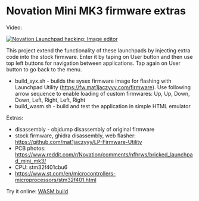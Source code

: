 # Novation Mini MK3 firmware extras

Video:

[![Novation Launchpad hacking: Image editor](https://img.youtube.com/vi/joenh_Ad5q0/0.jpg)](https://www.youtube.com/watch?v=joenh_Ad5q0 "Novation Launchpad hacking: Image editor")

This project extend the functionality of these launchpads by injecting extra code into the stock firmware. Enter it by taping on User button and then use top left buttons for navigation between applications. Tap again on User button to go back to the menu.

- build_syx.sh - builds the sysex firmware image for flashing with Launchpad Utility (https://fw.mat1jaczyyy.com/firmware). Use following arrow sequence to enable loading of custom firmwares: Up, Up, Down, Down, Left, Right, Left, Right
- build_wasm.sh - build and test the application in simple HTML emulator

Extras:
- disassembly - objdump disassembly of original firmware
- stock firmware, ghidra disassembly, web flasher: https://github.com/mat1jaczyyy/LP-Firmware-Utility
- PCB photos: https://www.reddit.com/r/Novation/comments/nfhrws/bricked_launchpad_mini_mk3/
- CPU: stm32f401cbu6
- https://www.st.com/en/microcontrollers-microprocessors/stm32f401.html

Try it online: [WASM build](https://rawgit.valky.eu/gabonator/Projects/master/NovationLaunchpad/build/wasm.html)

